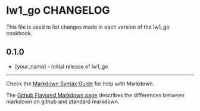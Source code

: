 lw1_go CHANGELOG
================

This file is used to list changes made in each version of the lw1_go cookbook.

0.1.0
-----
- [your_name] - Initial release of lw1_go

- - -
Check the [Markdown Syntax Guide](http://daringfireball.net/projects/markdown/syntax) for help with Markdown.

The [Github Flavored Markdown page](http://github.github.com/github-flavored-markdown/) describes the differences between markdown on github and standard markdown.
